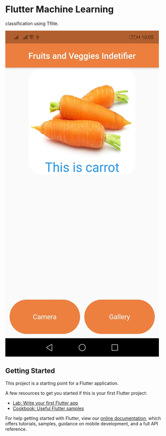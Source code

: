 # Flutter Machine Learning

classification using Tflite.


![In what order to compile the files](https://github.com/DeepBrainy/Flutter_ML_fruit_and-vegetables_Idetifier/blob/master/create-an-intelligence-app-using-deep-learning-and-flutter.jpg)

## Getting Started

This project is a starting point for a Flutter application.

A few resources to get you started if this is your first Flutter project:

- [Lab: Write your first Flutter app](https://flutter.dev/docs/get-started/codelab)
- [Cookbook: Useful Flutter samples](https://flutter.dev/docs/cookbook)

For help getting started with Flutter, view our
[online documentation](https://flutter.dev/docs), which offers tutorials,
samples, guidance on mobile development, and a full API reference.
